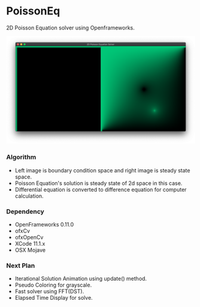 # PoissonEq
2D Poisson Equation solver using Openframeworks.

![Solved example]( https://github.com/bemoregt/PoissonEq/blob/master/scrshot.png "example")

### Algorithm
- Left image is boundary condition space and right image is steady state space.
- Poisson Equation's solution is steady state of 2d space in this case.
- Differential equation is converted to difference equation for computer calculation.

### Dependency
- OpenFrameworks 0.11.0
- ofxCv
- ofxOpenCv
- XCode 11.1.x
- OSX Mojave

### Next Plan
- Iterational Solution Animation using update() method.
- Pseudo Coloring for grayscale. 
- Fast solver using FFT(DST).
- Elapsed Time Display for solve.
